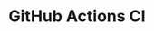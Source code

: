 # GitHub Actions CI







































































































































































































































































































































































































































































































































































































































































































































































































































































































































































































































































































































































































































































































































































































































































































































































































































































































































































































































































































































































































































































































































































































































































































































































































































































































































































































































































































































































































































































































































































































































































































































































































































































